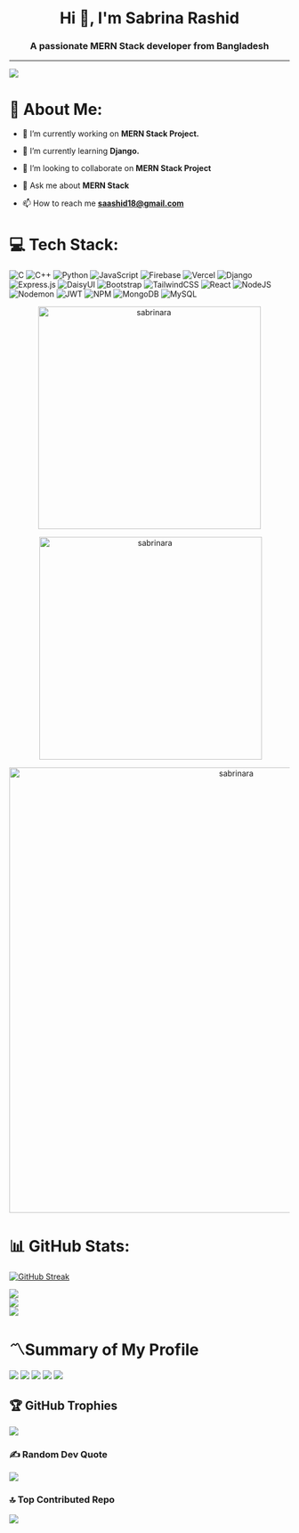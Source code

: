 <h1 align="center">Hi 👋, I'm Sabrina Rashid</h1>
<h3 align="center">A passionate MERN Stack developer from Bangladesh</h3>


---
[![](https://visitcount.itsvg.in/api?id=sabrinara&icon=9&color=1)](https://visitcount.itsvg.in)

# 💫 About Me:

- 🔭 I’m currently working on **MERN Stack Project.**

- 🌱 I’m currently learning **Django.**

- 👯 I’m looking to collaborate on **MERN Stack Project**

- 💬 Ask me about **MERN Stack**

- 📫 How to reach me **saashid18@gmail.com**


<p align="left">
</p>


# 💻 Tech Stack:
![C](https://img.shields.io/badge/c-%2300599C.svg?style=for-the-badge&logo=c&logoColor=white) ![C++](https://img.shields.io/badge/c++-%2300599C.svg?style=for-the-badge&logo=c%2B%2B&logoColor=white) ![Python](https://img.shields.io/badge/python-3670A0?style=for-the-badge&logo=python&logoColor=ffdd54) ![JavaScript](https://img.shields.io/badge/javascript-%23323330.svg?style=for-the-badge&logo=javascript&logoColor=%23F7DF1E) ![Firebase](https://img.shields.io/badge/firebase-%23039BE5.svg?style=for-the-badge&logo=firebase) ![Vercel](https://img.shields.io/badge/vercel-%23000000.svg?style=for-the-badge&logo=vercel&logoColor=white) ![Django](https://img.shields.io/badge/django-%23092E20.svg?style=for-the-badge&logo=django&logoColor=white) ![Express.js](https://img.shields.io/badge/express.js-%23404d59.svg?style=for-the-badge&logo=express&logoColor=%2361DAFB) ![DaisyUI](https://img.shields.io/badge/daisyui-5A0EF8?style=for-the-badge&logo=daisyui&logoColor=white) ![Bootstrap](https://img.shields.io/badge/bootstrap-%238511FA.svg?style=for-the-badge&logo=bootstrap&logoColor=white) ![TailwindCSS](https://img.shields.io/badge/tailwindcss-%2338B2AC.svg?style=for-the-badge&logo=tailwind-css&logoColor=white) ![React](https://img.shields.io/badge/react-%2320232a.svg?style=for-the-badge&logo=react&logoColor=%2361DAFB) ![NodeJS](https://img.shields.io/badge/node.js-6DA55F?style=for-the-badge&logo=node.js&logoColor=white) ![Nodemon](https://img.shields.io/badge/NODEMON-%23323330.svg?style=for-the-badge&logo=nodemon&logoColor=%BBDEAD) ![JWT](https://img.shields.io/badge/JWT-black?style=for-the-badge&logo=JSON%20web%20tokens) ![NPM](https://img.shields.io/badge/NPM-%23CB3837.svg?style=for-the-badge&logo=npm&logoColor=white) ![MongoDB](https://img.shields.io/badge/MongoDB-%234ea94b.svg?style=for-the-badge&logo=mongodb&logoColor=white) ![MySQL](https://img.shields.io/badge/mysql-%2300000f.svg?style=for-the-badge&logo=mysql&logoColor=white)

<p align="center" ><img align="center" width="400" src="https://github-readme-stats.vercel.app/api/top-langs?username=sabrinara&show_icons=true&locale=en&layout=compact" alt="sabrinara" /></p>

<p align="center">&nbsp;<img align="center" src="https://github-readme-stats.vercel.app/api?username=sabrinara&show_icons=true&locale=en" alt="sabrinara" width="400"/></p>

<p align="center" theme="dark"><img align="center" src="https://github-readme-streak-stats.herokuapp.com/?user=sabrinara&" alt="sabrinara" width="800"/></p>



# 📊 GitHub Stats:

<a href="https://git.io/streak-stats"><img src="https://github-readme-streak-stats.herokuapp.com?user=sabrinara&theme=blux&border_radius=5&background=45%2C000000%2C090757&stroke=1B1CEB&fire=EB0F01&align=center" alt="GitHub Streak" /></a>

![](https://github-readme-stats.vercel.app/api?username=sabrinara&theme=prussian&hide_border=false&include_all_commits=true&count_private=true) <br/>
![](https://github-readme-streak-stats.herokuapp.com/?user=sabrinara&theme=prussian&hide_border=false)<br/>
![](https://github-readme-stats.vercel.app/api/top-langs/?username=sabrinara&theme=prussian&hide_border=false&include_all_commits=true&count_private=true&layout=compact)

# 〽️Summary of My Profile
![](http://github-profile-summary-cards.vercel.app/api/cards/profile-details?username=sabrinara&theme=transparent)
![](http://github-profile-summary-cards.vercel.app/api/cards/repos-per-language?username=sabrinara&theme=transparent)
![](http://github-profile-summary-cards.vercel.app/api/cards/productive-time?username=sabrinara&theme=transparent&utcOffset=8)
![](http://github-profile-summary-cards.vercel.app/api/cards/stats?username=sabrinara&theme=transparent)
![](http://github-profile-summary-cards.vercel.app/api/cards/most-commit-language?username=sabrinara&theme=transparent)


## 🏆 GitHub Trophies
![](https://github-profile-trophy.vercel.app/?username=sabrinara&theme=buddhism&no-frame=false&no-bg=true&margin-w=5) 


### ✍️ Random Dev Quote
![](https://quotes-github-readme.vercel.app/api?type=vetical&theme=tokyonight)

### 🔝 Top Contributed Repo
![](https://github-contributor-stats.vercel.app/api?username=sabrinara&limit=5&theme=nord&combine_all_yearly_contributions=true)


